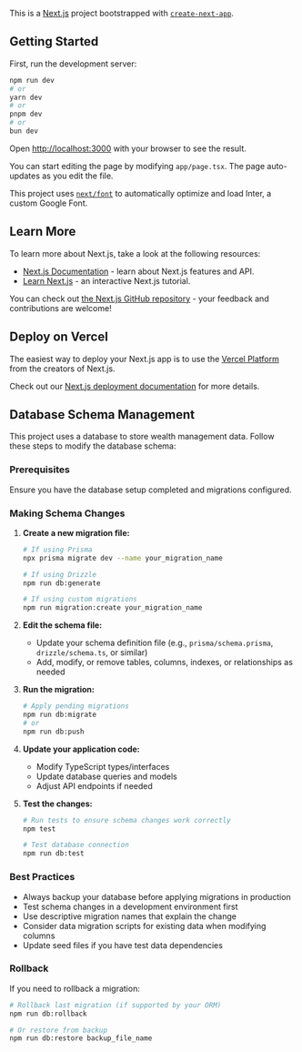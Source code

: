 This is a [Next.js](https://nextjs.org/) project bootstrapped with [`create-next-app`](https://github.com/vercel/next.js/tree/canary/packages/create-next-app).

## Getting Started

First, run the development server:

```bash
npm run dev
# or
yarn dev
# or
pnpm dev
# or
bun dev
```

Open [http://localhost:3000](http://localhost:3000) with your browser to see the result.

You can start editing the page by modifying `app/page.tsx`. The page auto-updates as you edit the file.

This project uses [`next/font`](https://nextjs.org/docs/basic-features/font-optimization) to automatically optimize and load Inter, a custom Google Font.

## Learn More

To learn more about Next.js, take a look at the following resources:

- [Next.js Documentation](https://nextjs.org/docs) - learn about Next.js features and API.
- [Learn Next.js](https://nextjs.org/learn) - an interactive Next.js tutorial.

You can check out [the Next.js GitHub repository](https://github.com/vercel/next.js/) - your feedback and contributions are welcome!

## Deploy on Vercel

The easiest way to deploy your Next.js app is to use the [Vercel Platform](https://vercel.com/new?utm_medium=default-template&filter=next.js&utm_source=create-next-app&utm_campaign=create-next-app-readme) from the creators of Next.js.

Check out our [Next.js deployment documentation](https://nextjs.org/docs/deployment) for more details.


## Database Schema Management

This project uses a database to store wealth management data. Follow these steps to modify the database schema:

### Prerequisites

Ensure you have the database setup completed and migrations configured.

### Making Schema Changes

1. **Create a new migration file:**
   ```bash
   # If using Prisma
   npx prisma migrate dev --name your_migration_name
   
   # If using Drizzle
   npm run db:generate
   
   # If using custom migrations
   npm run migration:create your_migration_name
   ```

2. **Edit the schema file:**
   - Update your schema definition file (e.g., `prisma/schema.prisma`, `drizzle/schema.ts`, or similar)
   - Add, modify, or remove tables, columns, indexes, or relationships as needed

3. **Run the migration:**
   ```bash
   # Apply pending migrations
   npm run db:migrate
   # or
   npm run db:push
   ```

4. **Update your application code:**
   - Modify TypeScript types/interfaces
   - Update database queries and models
   - Adjust API endpoints if needed

5. **Test the changes:**
   ```bash
   # Run tests to ensure schema changes work correctly
   npm test
   
   # Test database connection
   npm run db:test
   ```

### Best Practices

- Always backup your database before applying migrations in production
- Test schema changes in a development environment first
- Use descriptive migration names that explain the change
- Consider data migration scripts for existing data when modifying columns
- Update seed files if you have test data dependencies

### Rollback

If you need to rollback a migration:
```bash
# Rollback last migration (if supported by your ORM)
npm run db:rollback

# Or restore from backup
npm run db:restore backup_file_name
```